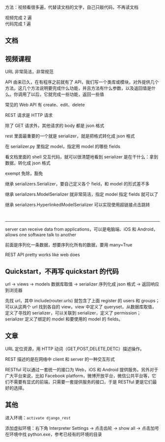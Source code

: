 
方法：视频看很多遍，代替读文档的文字，自己只敲代码，不再读文档  

视频完成 2 遍  
代码完成 1 遍  


## 文档  






## 视频课程  

URL 非常简洁，非常规范  

API 由来已久，在有程序之前就有了 API，我们写一个类库或模块，对外提供几个方法，这几个方法说明要完成什么功能，并且方法有什么参数，以及返回值是什么。你调用了以后，它就完成一些功能，返回一些值  

常见的 Web API 有 create、edit、delete  

REST 请求是 HTTP 请求  

除了 GET 请求外，其他请求的 body 都是 json 格式  

rest 里面最重要的一个就是 serializer，就是把格式转化成 json 格式  

在 serializer.py 里指定 model，指定用 model 的哪些 fields  

看文档里面的 shell 交互代码，就可以很清楚地看到 serializer 是在干什么：拿到数据，转化成 json 格式  

exempt 免除，豁免  

继承 serializers.Serializer，要自己定义各个 field，和 model 的形式差不多  

继承 serializers.ModelSerializer 就非常简洁，指定 model 指定 fields 就可以了  

继承 serializers.HyperlinkedModelSerializer 可以实现使用超链接点击跳转  



<br>  

*** 

server can receive data from applications，可以是电脑端、iOS 和 Android，allows one software talk to another    

前面是序列化一条数据，想要序列化所有的数据，要用 many=True  

REST API pretty works like web does  





## Quickstart，不再写 quickstart 的代码    

url -> views -> models 数据库取值 -> serializer 序列化成 json 格式 -> 返回响应到浏览器  

先找 url，其中 include(router.urls) 就包含了上面 register 的 users 和 groups；  
可以从这两个 url 找到各自的 view，view 中定义了 queryset，从数据库取值，定义了寻找的 serializer，可以关联到 serializer，定义了 permission；  
serializer 定义了绑定的 model 和要使用的 model 的 fields。  


## 文章  

URL 定位资源，用 HTTP 动词（GET,POST,DELETE,DETC）描述操作。  

REST 描述的是在网络中 client 和 server 的一种交互形式  

RESTful 可以通过一套统一的接口为 Web，iOS 和 Android 提供服务。另外对于广大平台来说，比如 Facebook platform，微博开放平台，微信公共平台等，它们不需要有显式的前端，只需要一套提供服务的接口，于是 RESTful 更是它们最好的选择。  






## 其他  

进入环境：`activate django_rest`  

添加虚拟环境：右下角 Interpreter Settings -> 点击齿轮 -> show all -> 点击加号 在环境中找 python.exe，参考已经有的环境的目录   



